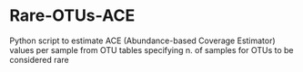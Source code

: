 # Rare-OTUs-ACE
Python script to estimate ACE (Abundance-based Coverage Estimator) values per sample from OTU tables specifying n. of samples for OTUs to be considered rare
